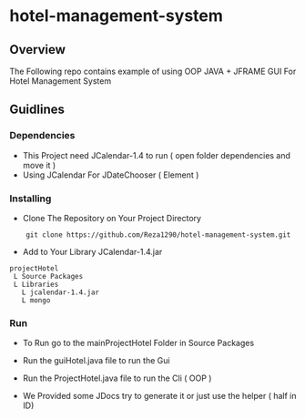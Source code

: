 # hotel-management-system

## Overview
The Following repo contains example of using
OOP JAVA + JFRAME GUI For Hotel Management System


## Guidlines

### Dependencies

* This Project need JCalendar-1.4 to run ( open folder dependencies and move it )
* Using JCalendar For JDateChooser ( Element )

### Installing

* Clone The Repository on Your Project Directory
``` 
	git clone https://github.com/Reza1290/hotel-management-system.git
```
* Add to Your Library JCalendar-1.4.jar

```
projectHotel
 L Source Packages
 L Libraries
   L jcalendar-1.4.jar
   L mongo
```

### Run

* To Run go to the mainProjectHotel Folder in Source Packages
* Run the guiHotel.java file to run the Gui
* Run the ProjectHotel.java file to run the Cli ( OOP )


* We Provided some JDocs try to generate it or just use the helper ( half in ID)



